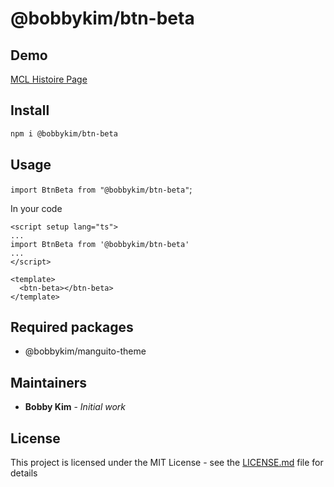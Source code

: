 # @bobbykim/btn-beta

## Demo

[MCL Histoire Page](https://manguito-component-library.vercel.app/story/src-stories-components-button-button-story-vue?variantId=src-stories-components-button-button-story-vue-1)

## Install

```sh
npm i @bobbykim/btn-beta
```

## Usage

`import BtnBeta from "@bobbykim/btn-beta"`;

In your code

```vue
<script setup lang="ts">
...
import BtnBeta from '@bobbykim/btn-beta'
...
</script>

<template>
  <btn-beta></btn-beta>
</template>
```

## Required packages

- @bobbykim/manguito-theme

## Maintainers

- **Bobby Kim** - _Initial work_

## License

This project is licensed under the MIT License - see the [LICENSE.md](./LICENSE.md) file for details
